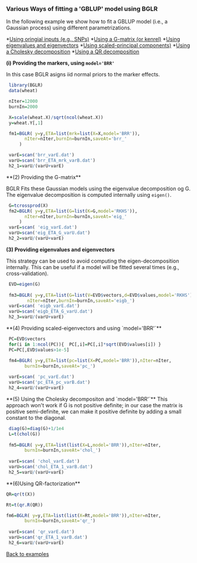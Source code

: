 
### Various Ways of fitting a 'GBLUP' model using BGLR

In the following example we show how to fit a GBLUP model (i.e., a Gaussian process) using different parametrizations.

   *[Using oringial inputs (e.g., SNPs)](#BRR)
   *[Using a G-matrix (or kenrel)](#RKHS)
   *[Using eigenvalues and eigenvectors](#RKHS2)
   *[Using scaled-principal components)](#PC)
   *[Using a Cholesky decomposition](#CHOL)
   *[Using a QR decomposition](#QR)
   

<div id="BRR" />

**(i) Providing the markers, using `model='BRR'`**

In this case BGLR asigns iid normal priors to the marker effects.

``` R
 library(BGLR)
 data(wheat)

 nIter=12000
 burnIn=2000

 X=scale(wheat.X)/sqrt(ncol(wheat.X))
 y=wheat.Y[,1]

 fm1=BGLR( y=y,ETA=list(mrk=list(X=X,model='BRR')),
	   nIter=nIter,burnIn=burnIn,saveAt='brr_'
 	 )

 varE=scan('brr_varE.dat')
 varU=scan('brr_ETA_mrk_varB.dat')
 h2_1=varU/(varU+varE)
```


<div id="RKHS" />
**(2) Providing the G-matrix**

BGLR Fits these Gaussian models using the eigenvalue decomposition og G. The eigenvalue decomposition is computed internally using 
`eigen()`.

```R
 G=tcrossprod(X)
 fm2=BGLR( y=y,ETA=list(G=list(K=G,model='RKHS')),
	   nIter=nIter,burnIn=burnIn,saveAt='eig_'
	 )
 varE=scan( 'eig_varE.dat')
 varU=scan('eig_ETA_G_varU.dat')
 h2_2=varU/(varU+varE)
```



<div id="RKHS2" />

**(3) Providing eigenvalues and eigenvectors**

This strategy can be used to avoid computing the eigen-decomposition internally. This can be useful if a model will be fitted several times (e.g., cross-validation).

```R
 EVD=eigen(G)
 
 fm3=BGLR( y=y,ETA=list(G=list(V=EVD$vectors,d=EVD$values,model='RKHS')),
	    nIter=nIter,burnIn=burnIn,saveAt='eigb_')
 varE=scan( 'eigb_varE.dat')
 varU=scan('eigb_ETA_G_varU.dat')
 h2_3=varU/(varU+varE)
```


<div id="PC" />
**(4) Providing scaled-eigenvectors and using `model='BRR'`**

```R
 PC=EVD$vectors
 for(i in 1:ncol(PC)){  PC[,i]=PC[,i]*sqrt(EVD$values[i]) }
 PC=PC[,EVD$values>1e-5]

 fm4=BGLR( y=y,ETA=list(pc=list(X=PC,model='BRR')),nIter=nIter,
	   burnIn=burnIn,saveAt='pc_')
			
 varE=scan( 'pc_varE.dat')
 varU=scan('pc_ETA_pc_varB.dat')
 h2_4=varU/(varU+varE)
```


<div id="CHOL" />
**(5) Using the Cholesky decompositon and `model='BRR'`**
  This approach won't work if G is not positive definite; in our case the matrix is positive semi-definite, we can make it positive definite by adding a small constant to the diagonal.
  
```R
 diag(G)=diag(G)+1/1e4
 L=t(chol(G)) 
 
 fm5=BGLR( y=y,ETA=list(list(X=L,model='BRR')),nIter=nIter,
	   burnIn=burnIn,saveAt='chol_')
			
 varE=scan( 'chol_varE.dat')
 varU=scan('chol_ETA_1_varB.dat')
 h2_5=varU/(varU+varE)
```

<div id="QR" />
**(6)Using QR-factorization**

```r
QR=qr(t(X))

Rt=t(qr.R(QR))

fm6=BGLR( y=y,ETA=list(list(X=Rt,model='BRR')),nIter=nIter,
	   burnIn=burnIn,saveAt='qr_')
			
 varE=scan( 'qr_varE.dat')
 varU=scan('qr_ETA_1_varB.dat')
 h2_6=varU/(varU+varE)
```


[Back to examples](https://github.com/gdlc/BGLR-R/blob/master/README.md)
